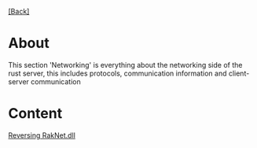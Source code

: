 [[Back]](../../README.md)

# About
This section 'Networking' is everything about the networking side of the rust server, this includes protocols, communication information and client-server communication

# Content
[Reversing RakNet.dll](./ReversingRakNet.md)